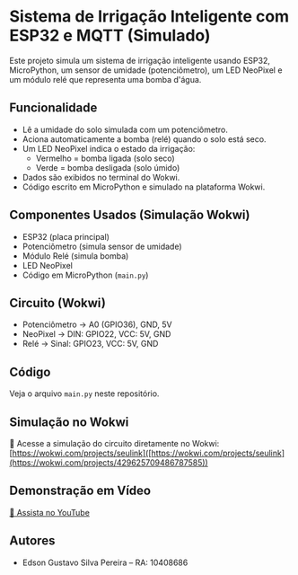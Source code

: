 # Sistema de Irrigação Inteligente com ESP32 e MQTT (Simulado)

Este projeto simula um sistema de irrigação inteligente usando ESP32, MicroPython, um sensor de umidade (potenciômetro), um LED NeoPixel e um módulo relé que representa uma bomba d'água.

## Funcionalidade
- Lê a umidade do solo simulada com um potenciômetro.
- Aciona automaticamente a bomba (relé) quando o solo está seco.
- Um LED NeoPixel indica o estado da irrigação:
  - Vermelho = bomba ligada (solo seco)
  - Verde = bomba desligada (solo úmido)
- Dados são exibidos no terminal do Wokwi.
- Código escrito em MicroPython e simulado na plataforma Wokwi.

## Componentes Usados (Simulação Wokwi)
- ESP32 (placa principal)
- Potenciômetro (simula sensor de umidade)
- Módulo Relé (simula bomba)
- LED NeoPixel
- Código em MicroPython (`main.py`)

## Circuito (Wokwi)
- Potenciômetro → A0 (GPIO36), GND, 5V
- NeoPixel → DIN: GPIO22, VCC: 5V, GND
- Relé → Sinal: GPIO23, VCC: 5V, GND

## Código
Veja o arquivo `main.py` neste repositório.

## Simulação no Wokwi
🔗 Acesse a simulação do circuito diretamente no Wokwi:  
[https://wokwi.com/projects/seulink]([https://wokwi.com/projects/seulink](https://wokwi.com/projects/429625709486787585))

## Demonstração em Vídeo
[🔗 Assista no YouTube](https://youtu.be/Mx8yYbpQopg?si=bhWTE6jdw4mN8kx-)

## Autores
- Edson Gustavo Silva Pereira – RA: 10408686
